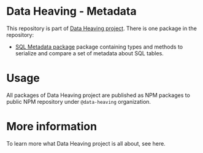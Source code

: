 # Data Heaving - Metadata
This repository is part of [Data Heaving project](https://github.com/DataHeaving).
There is one package in the repository:
- [SQL Metadata package](sql) package containing types and methods to serialize and compare a set of metadata about SQL tables.

# Usage
All packages of Data Heaving project are published as NPM packages to public NPM repository under `@data-heaving` organization.

# More information
To learn more what Data Heaving project is all about, see here.
